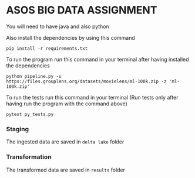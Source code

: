 # ASOS BIG DATA ASSIGNMENT

You will need to have java and also python

Also install the dependencies by using this command
~~~
pip install -r requirements.txt
~~~
To run the program run this command in your terminal after having installed the dependencies

~~~
python pipeline.py -u https://files.grouplens.org/datasets/movielens/ml-100k.zip -z 'ml-100k.zip'
~~~

To run the tests run this command in your terminal (Run tests only after having run the program with the command above)

~~~
pytest py_tests.py
~~~


### Staging

The ingested data are saved in `delta lake` folder


### Transformation

The transformed data are saved in `results` folder 
